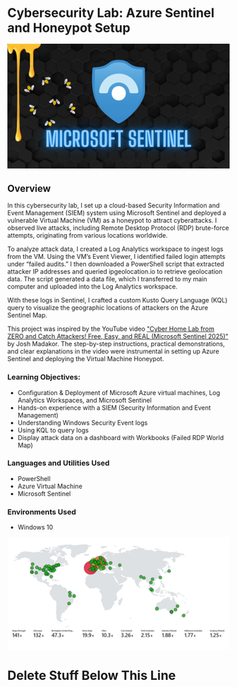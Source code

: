 # Cybersecurity Lab: Azure Sentinel and Honeypot Setup
<img src="images/Title Logo.png"/>

## Overview

In this cybersecurity lab, I set up a cloud-based Security Information and Event Management (SIEM) system using Microsoft Sentinel and deployed a vulnerable Virtual Machine (VM) as a honeypot to attract cyberattacks. I observed live attacks, including Remote Desktop Protocol (RDP) brute-force attempts, originating from various locations worldwide.

To analyze attack data, I created a Log Analytics workspace to ingest logs from the VM. Using the VM’s Event Viewer, I identified failed login attempts under “failed audits.” I then downloaded a PowerShell script that extracted attacker IP addresses and queried ipgeolocation.io to retrieve geolocation data. The script generated a data file, which I transferred to my main computer and uploaded into the Log Analytics workspace.

With these logs in Sentinel, I crafted a custom Kusto Query Language (KQL) query to visualize the geographic locations of attackers on the Azure Sentinel Map.

This project was inspired by the YouTube video <a href="https://youtu.be/g5JL2RIbThM?si=GUjx0TV-xzc0zU9Q" target="_new">"Cyber Home Lab from ZERO and Catch Attackers! Free, Easy, and REAL (Microsoft Sentinel 2025)"</a> by Josh Madakor. The step-by-step instructions, practical demonstrations, and clear explanations in the video were instrumental in setting up Azure Sentinel and deploying the Virtual Machine Honeypot.



### Learning Objectives:

- Configuration & Deployment of Microsoft Azure virtual machines, Log Analytics Workspaces, and Microsoft Sentinel
- Hands-on experience with a SIEM (Security Information and Event Management)
- Understanding Windows Security Event logs
- Using KQL to query logs
- Display attack data on a dashboard with Workbooks (Failed RDP World Map)



### Languages and Utilities Used

- PowerShell
- Azure Virtual Machine
- Microsoft Sentinel

### Environments Used
 - Windows 10























<img src="images/Map.png"/>


# Delete Stuff Below This Line
